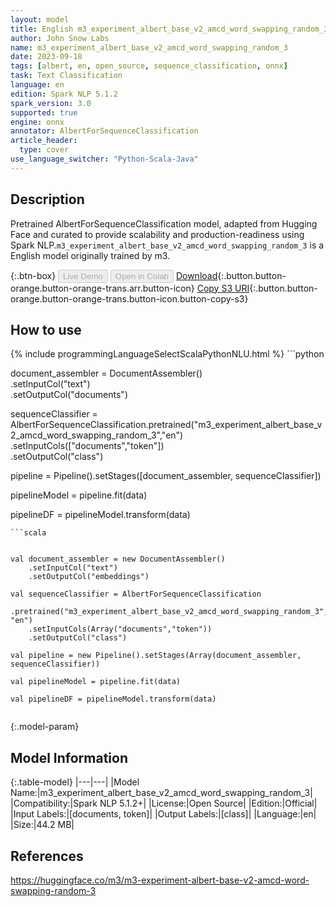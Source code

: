 ```yaml
---
layout: model
title: English m3_experiment_albert_base_v2_amcd_word_swapping_random_3 AlbertForSequenceClassification from m3
author: John Snow Labs
name: m3_experiment_albert_base_v2_amcd_word_swapping_random_3
date: 2023-09-18
tags: [albert, en, open_source, sequence_classification, onnx]
task: Text Classification
language: en
edition: Spark NLP 5.1.2
spark_version: 3.0
supported: true
engine: onnx
annotator: AlbertForSequenceClassification
article_header:
  type: cover
use_language_switcher: "Python-Scala-Java"
---
```


## Description

Pretrained AlbertForSequenceClassification model, adapted from Hugging Face and curated to provide scalability and production-readiness using Spark NLP.`m3_experiment_albert_base_v2_amcd_word_swapping_random_3` is a English model originally trained by m3.

{:.btn-box}
<button class="button button-orange" disabled>Live Demo</button>
<button class="button button-orange" disabled>Open in Colab</button>
[Download](https://s3.amazonaws.com/auxdata.johnsnowlabs.com/public/models/m3_experiment_albert_base_v2_amcd_word_swapping_random_3_en_5.1.2_3.0_1695066574474.zip){:.button.button-orange.button-orange-trans.arr.button-icon}
[Copy S3 URI](s3://auxdata.johnsnowlabs.com/public/models/m3_experiment_albert_base_v2_amcd_word_swapping_random_3_en_5.1.2_3.0_1695066574474.zip){:.button.button-orange.button-orange-trans.button-icon.button-copy-s3}

## How to use



<div class="tabs-box" markdown="1">
{% include programmingLanguageSelectScalaPythonNLU.html %}
```python


document_assembler = DocumentAssembler() \
    .setInputCol("text") \
    .setOutputCol("documents")
    
    
sequenceClassifier = AlbertForSequenceClassification.pretrained("m3_experiment_albert_base_v2_amcd_word_swapping_random_3","en") \
            .setInputCols(["documents","token"]) \
            .setOutputCol("class")

pipeline = Pipeline().setStages([document_assembler, sequenceClassifier])

pipelineModel = pipeline.fit(data)

pipelineDF = pipelineModel.transform(data)

```
```scala


val document_assembler = new DocumentAssembler()
    .setInputCol("text") 
    .setOutputCol("embeddings")
    
val sequenceClassifier = AlbertForSequenceClassification  
    .pretrained("m3_experiment_albert_base_v2_amcd_word_swapping_random_3", "en")
    .setInputCols(Array("documents","token")) 
    .setOutputCol("class") 

val pipeline = new Pipeline().setStages(Array(document_assembler, sequenceClassifier))

val pipelineModel = pipeline.fit(data)

val pipelineDF = pipelineModel.transform(data)


```
</div>

{:.model-param}
## Model Information

{:.table-model}
|---|---|
|Model Name:|m3_experiment_albert_base_v2_amcd_word_swapping_random_3|
|Compatibility:|Spark NLP 5.1.2+|
|License:|Open Source|
|Edition:|Official|
|Input Labels:|[documents, token]|
|Output Labels:|[class]|
|Language:|en|
|Size:|44.2 MB|

## References

https://huggingface.co/m3/m3-experiment-albert-base-v2-amcd-word-swapping-random-3